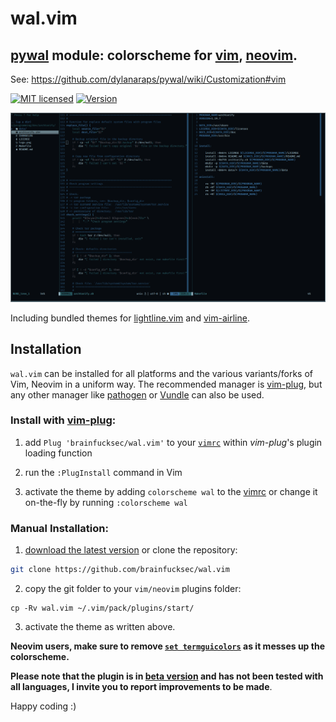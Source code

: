 # wal.vim

## [pywal](https://github.com/dylanaraps/pywal) module: colorscheme for [vim](https://www.vim.org/), [neovim](https://neovim.io/).

See: https://github.com/dylanaraps/pywal/wiki/Customization#vim

[![MIT licensed](https://img.shields.io/badge/license-MIT-blue.svg)](./LICENSE.md) [![Version](https://img.shields.io/badge/fork-%20dylanaraps%2Fwal.vim-brightgreen.svg)](https://github.com/dylanaraps/wal.vim)

![alt text](https://github.com/brainfucksec/wal.vim/blob/master/screenshot.png)

Including bundled themes for [lightline.vim](https://github.com/itchyny/lightline.vim) and [vim-airline](https://github.com/vim-airline/vim-airline).


## Installation

`wal.vim` can be installed for all platforms and the various variants/forks of Vim, Neovim in a uniform way. The recommended manager is [vim-plug](https://github.com/junegunn/vim-plug), but any other manager like [pathogen](https://github.com/tpope/vim-pathogen) or [Vundle](https://github.com/VundleVim/Vundle.vim) can also be used.


### Install with [vim-plug](https://github.com/junegunn/vim-plug):

1. add `Plug 'brainfucksec/wal.vim'` to your [`vimrc`](https://vimhelp.org/usr_05.txt.html#vimrc-intro) within _vim-plug_'s plugin loading function

2. run the `:PlugInstall` command in Vim

3. activate the theme by adding `colorscheme wal` to the [vimrc](https://vimhelp.org/usr_05.txt.html#vimrc-intro) or change it on-the-fly by running `:colorscheme wal`

### Manual Installation:

1. [download the latest version](https://github.com/brainfucksec/wal.vim/archive/master.zip) or clone the repository:

```bash
git clone https://github.com/brainfucksec/wal.vim
```

2. copy the git folder to your `vim/neovim` plugins folder:

```vim
cp -Rv wal.vim ~/.vim/pack/plugins/start/
```

3. activate the theme as written above.


**Neovim users, make sure to remove [`set termguicolors`](https://github.com/dylanaraps/wal.vim/issues/3) as it messes up the colorscheme.**

**Please note that the plugin is in [beta version](https://github.com/brainfucksec/wal.vim/commit/07750d83b51224709c93f6919f75a524a71ca6d0) and has not been tested with all languages, I invite you to report improvements to be made**.

Happy coding :)
